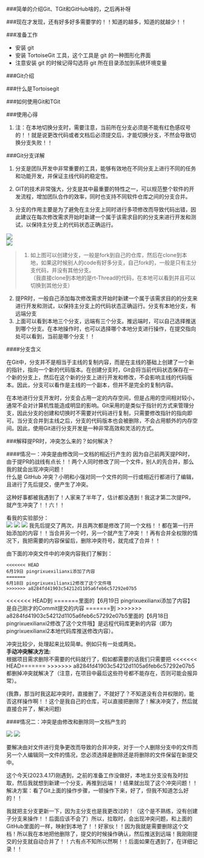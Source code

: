 ###简单的介绍Git、TGit和GitHub啥的，之后再补呀

###现在才发现，还有好多好多需要学的！！知道的越多，知道的就越少！！  

###准备工作  
- 安装 git  
- 安装 TortoiseGit 工具，这个工具是 git 的一种图形化界面  
- 注意安装 git 的时候记得勾选将 git 所在目录添加到系统环境变量   

###Git介绍  


###什么是Tortoisegit 

 
###如何使用Git和TGit


###使用心得 
1. 注：在本地切换分支时，需要注意，当前所在分支必须是不能有红色感叹号的！！就是说更改代码或者文档后必须提交后，才能切换分支，不然会导致切换分支失败！！



###Git分支详解

1. 分支是团队开发中非常重要的工具，能够有效地在不同分支上进行不同的任务和功能开发，并保证主线代码的稳定性。

2. GIT的技术非常强大，分支是其中最重要的特性之一，可以规范整个软件的开发流程，增加团队合作的效率，同时也支持不同软件仓库之间的分支合并。

3. 分支的作用主要是为了避免在主分支上同时进行多项修改而导致代码出错，因此建议在每次修改需求开始时新建一个属于该需求目的的分支来进行开发和测试，以保持主分支上的代码状态正确运行。

![](figures/Git_figures/tu1.png)  
![](figures/Git_figures/tu2.png)
 
> 1. 如上图可以创建分支，一般是fork到自己的仓库，然后在clone到本地，如果这时候别人的code有好多分支，自己fork的，一般是只有主分支代码，并没有其他分支。  
（我直接clone到本地的是rt-Thread的代码，在本地可以看到并且可以切换到其他分支）
2. 提PR时，一般自己添加每次修改需求开始时新建一个属于该需求目的的分支来进行开发和测试，以保持主分支上的代码状态正确运行。分支有本地分支，有远端分支
3. 上面可以看到本地三个分支，远端有三个分支。推远端时，可以自己选择推送到哪个分支。在本地操作时，也可以选择哪个本地分支进行操作，在提交指向处可以看到，当前是哪个分支！！

####分支含义  

在Git中，分支并不是相当于主线的复制内容，而是在主线的基础上创建了一个新的指针，指向一个新的代码版本。在创建分支时，Git会将当前代码状态保存在一个新的分支上，然后在这个新的分支上进行开发和修改，不会影响主线的代码版本。因此，分支可以看作是主线的一个副本，但并不是完全的复制内容。

在本地进行分支开发时，分支会占用一定的内存空间，但是占用的空间相对较小，通常不会对计算机性能造成明显的影响。Git采用的是类似于指针的方式来管理分支，因此分支的创建和切换时不需要对代码进行复制，只需要修改指针的指向即可。当分支合并到主线之后，分支的代码版本也会被删除，不会占用额外的内存空间。因此，使用Git进行分支开发是一种非常高效和灵活的方式。


###解释提PR时，冲突怎么来的？如何解决？

####情况一：冲突是由修改同一文档的相近行产生的
因为自己前两天提PR时，由于提PR的战线有点长！！两个人同时修改了同一个文件，别人的先合并，那么我的就会出现冲突问题！   
什么是 GitHub 冲突？小明和小强对同一个文件的同一行或相近行都进行了编辑，且进行了先后提交，便产生了冲突。  

这种好事都被我遇到了！人家来了半年了，估计都没遇到！我这才第二次提PR，就产生冲突了！！六！！  

看我的实验部分：  
![](figures/Git_figures/tu3.png)
![](figures/Git_figures/tu4.png)
![](figures/Git_figures/tu5.png)
我先后提交了两次，并且两次都是修改了同一个文档！！都在第一行开始添加的内容！！当合并另一个时，另一个就产生了冲突！！再有合并全权限的情况下，我把需要的内容保留后，删除冲突符号，就完成了合并！！

由下面的冲突文件中的冲突内容我们了解到：

	<<<<<<< HEAD
	6月19日 pingrixuexilianxi添加了内容
	=======
	6月18日 pingrixuexilianxi2修改了这个文件哦
	>>>>>>> a8284fd41903c54212d1105a6feb6c57292e07b5

<<<<<<< HEAD到 =======里面的【6月19日 pingrixuexilianxi添加了内容】是自己刚才的Commit提交的内容
=======到 >>>>>>> a8284fd41903c54212d1105a6feb6c57292e07b5里面的【6月18日 pingrixuexilianxi2修改了这个文件哦】是远程代码库更新的内容（即为pingrixuexilianxi2本地代码库推送修改内容）。  

冲突比较少，处理起来比较简单。例如只有一处或两处。  
__手动冲突解决方法:__  
根据项目需求删除不需要的代码就行了，假如都需要的话我们只需要把 <<<<<<< HEAD=======     >>>>>>> a8284fd41903c54212d1105a6feb6c57292e07b5都删掉冲突就解决了（注意，在项目中最后这些符号都不能存在，否则可能会报异常）。  

(我靠，那当时我这起冲突时，直接删了，不就好了？不知道没有合并权限的，能否这样操作啊！！这个是我自己的仓库，可以直接把删除了！解决冲突了，然后就直接合并了，解决问题)

####情况二：冲突是由修改和删除同一文档产生的

![](figures/Git_figures/tu6.png)
![](figures/Git_figures/tu7.png)

要解决由对文件进行竞争更改而导致的合并冲突，对于一个人删除分支中的文件而另一个人编辑同一文件的情况，您必须选择是删除还是将删除的文件保留在新提交中。  

这个今天(2023.4.17)刚遇到，之前的准备工作没做好，本地主分支没有及时拉取，然后我就想到新建一个分支，再推到远端！！结果就出现了这个冲突问题！！解决方案：看了Git上面的操作步骤，一顿操作下来，好了，但我不知道怎么好的！！

我就把主分支更新一下，因为主分支也是我更改过的！（这个是不熟练，没有创建子分支来操作！！后面应该不会了）所以，拉取时，会出现冲突问题，和上面的GitHub里面的一样，映射到本地了！！好家伙！！因为我就是需要删除这个文档！所以我在本地把他删除了，提交的时候操作确认，然后推送到远端！我刚刚提交的分支就自动合并了！！六有点不知所以然啊！！后面如果在遇到了，在详细记录！！  





